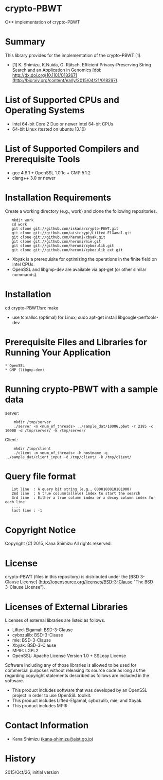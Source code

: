 # **crypto-PBWT**

C++ implementation of crypto-PBWT

# Summary
This library provides for the implementation of the crypto-PBWT [1].

* [1] K. Shimizu, K.Nuida, G. R&auml;tsch, Efficient Privacy-Preserving String Search and an Application in Genomics [doi: http://dx.doi.org/10.1101/018267](http://biorxiv.org/content/early/2015/04/21/018267).

# List of Supported CPUs and Operating Systems
* Intel 64-bit Core 2 Duo or newer Intel 64-bit CPUs
* 64-bit Linux (tested on ubuntu 13.10)

# List of Supported Compilers and Prerequisite Tools
* gcc 4.8.1 + OpenSSL 1.0.1e + GMP 5.1.2
* clang++ 3.0 or newer

# Installation Requirements

Create a working directory (e.g., work) and clone the following repositories.

       mkdir work
       cd work
       git clone git://github.com/iskana/crypto-PBWT.git
       git clone git://github.com/aistcrypt/Lifted-ElGamal.git
       git clone git://github.com/herumi/xbyak.git
       git clone git://github.com/herumi/mie.git
       git clone git://github.com/herumi/cybozulib.git
       git clone git://github.com/herumi/cybozulib_ext.git

* Xbyak is a prerequisite for optimizing the operations in the finite field on Intel CPUs.
* OpenSSL and libgmp-dev are available via apt-get (or other similar commands).

# Installation

  cd crypto-PBWT/src
  make

* use tcmalloc (optimal) for Linux; sudo apt-get install libgoogle-perftools-dev

# Prerequisite Files and Libraries for Running Your Application
	* OpenSSL
	* GMP (libgmp-dev)

# Running crypto-PBWT with a sample data
server:
		
		mkdir /tmp/server
		./server -m <num_of_threads> ../sample_dat/1000G.pbwt -r 2185 -c 10000 -d /tmp/server/ -k /tmp/server/

Client:

		mkdir /tmp/client
		./client -m <num_of_threads> -h hostname -q ../sample_dat/client_input -d /tmp/client/ -k /tmp/client/

# Query file format
 	   1st line	 : A query bit string (e.g., 0000100010101000)
	   2nd line	 : A true column(allele) index to start the search
	   3rd line  : Either a true column index or a decoy column index for each line
	   ....
	   last line : -1

# Copyright Notice

Copyright (C) 2015, Kana Shimizu
All rights reserved.

# License

crypto-PBWT (files in this repository) is distributed under the [BSD 3-Clause License] (http://opensource.org/licenses/BSD-3-Clause "The BSD 3-Clause License").

# Licenses of External Libraries

Licenses of external libraries are listed as follows.

* Lifted-Elgamal: BSD-3-Clause
* cybozulib: BSD-3-Clause
* mie: BSD-3-Clause
* Xbyak: BSD-3-Clause
* MPIR: LGPL2
* OpenSSL: Apache License Version 1.0 + SSLeay License

Software including any of those libraries is allowed to be used for commercial purposes without releasing its source code as long as the regarding copyright statements described as follows are included in the software.

* This product includes software that was developed by an OpenSSL project in order to use OpenSSL toolkit.
* This product includes Lifted-Elgamal, cybozulib, mie, and Xbyak.
* This product includes MPIR.

# Contact Information

* Kana Shimizu (kana-shimizu@aist.go.jp)

# History

2015/Oct/26; initial version

